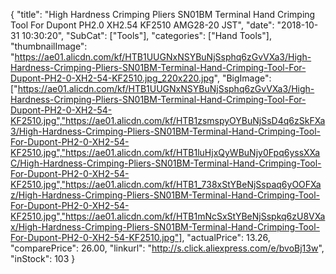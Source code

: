 {
	"title": "High Hardness Crimping Pliers SN01BM Terminal Hand Crimping Tool For Dupont PH2.0 XH2.54 KF2510 AMG28-20 JST",
	"date": "2018-10-31 10:30:20",
	"SubCat": ["Tools"],
	"categories": ["Hand Tools"],
	"thumbnailImage": "https://ae01.alicdn.com/kf/HTB1UUGNxNSYBuNjSsphq6zGvVXa3/High-Hardness-Crimping-Pliers-SN01BM-Terminal-Hand-Crimping-Tool-For-Dupont-PH2-0-XH2-54-KF2510.jpg_220x220.jpg",
	"BigImage": ["https://ae01.alicdn.com/kf/HTB1UUGNxNSYBuNjSsphq6zGvVXa3/High-Hardness-Crimping-Pliers-SN01BM-Terminal-Hand-Crimping-Tool-For-Dupont-PH2-0-XH2-54-KF2510.jpg","https://ae01.alicdn.com/kf/HTB1zsmspyOYBuNjSsD4q6zSkFXa3/High-Hardness-Crimping-Pliers-SN01BM-Terminal-Hand-Crimping-Tool-For-Dupont-PH2-0-XH2-54-KF2510.jpg","https://ae01.alicdn.com/kf/HTB1luHjxQyWBuNjy0Fpq6yssXXaC/High-Hardness-Crimping-Pliers-SN01BM-Terminal-Hand-Crimping-Tool-For-Dupont-PH2-0-XH2-54-KF2510.jpg","https://ae01.alicdn.com/kf/HTB1_738xStYBeNjSspaq6yOOFXaz/High-Hardness-Crimping-Pliers-SN01BM-Terminal-Hand-Crimping-Tool-For-Dupont-PH2-0-XH2-54-KF2510.jpg","https://ae01.alicdn.com/kf/HTB1mNcSxStYBeNjSspkq6zU8VXax/High-Hardness-Crimping-Pliers-SN01BM-Terminal-Hand-Crimping-Tool-For-Dupont-PH2-0-XH2-54-KF2510.jpg"],
	"actualPrice": 13.26,
	"comparePrice": 26.00,
	"linkurl": "http://s.click.aliexpress.com/e/bvoBj13w",
	"inStock": 103
}
